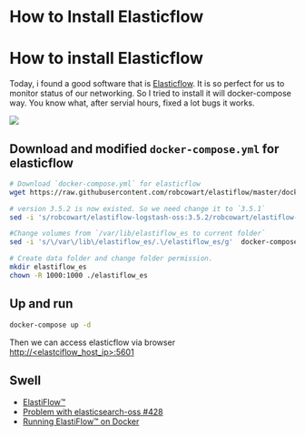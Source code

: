 # How to Install Elasticflow



# How to install Elasticflow

Today, i found a good software that is [Elasticflow](https://github.com/robcowart/elastiflow). It is so perfect for us to monitor status of our networking. So I tried to install it will docker-compose way. You know what, after servial hours, fixed a lot bugs it works.

![](https://user-images.githubusercontent.com/10326954/57181284-fc141a80-6e91-11e9-9ec5-d0864c25a088.png)

## Download and modified `docker-compose.yml` for elasticflow

```bash
# Download `docker-compose.yml` for elasticflow
wget https://raw.githubusercontent.com/robcowart/elastiflow/master/docker-compose.yml

# version 3.5.2 is now existed. So we need change it to `3.5.1`
sed -i 's/robcowart/elastiflow-logstash-oss:3.5.2/robcowart/elastiflow-logstash-oss:3.5.1/g' -i docker-comopse.yml

#Change volumes from `/var/lib/elastiflow_es to current folder`
sed -i 's/\/var\/lib\/elastiflow_es/.\/elastiflow_es/g'  docker-compose.yml

# Create data folder and change folder permission.
mkdir elastiflow_es
chown -R 1000:1000 ./elastiflow_es

``` 

## Up and run

```bash
docker-compose up -d 
```

Then we can access elasticflow via browser
[http://\<elastciflow_host_ip\>:5601](http://<elastciflow_host_ip>:5601)

## Swell


 - [ElastiFlow™](https://github.com/robcowart/elastiflow)
 - [Problem with elasticsearch-oss #428](https://github.com/robcowart/elastiflow/issues/428)
 - [Running ElastiFlow™ on Docker](https://github.com/robcowart/elastiflow/blob/master/DOCKER.md#prepare-the-data-path)


